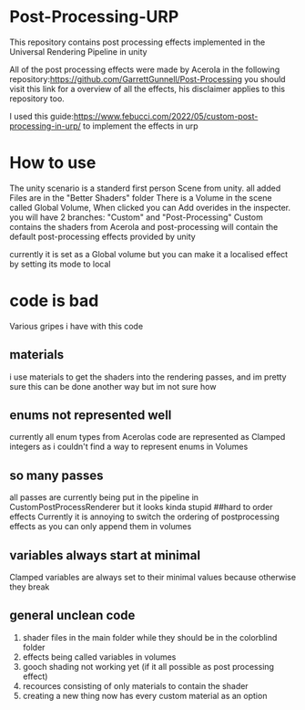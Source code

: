 # Post-Processing-URP

This repository contains post processing effects implemented in the Universal Rendering Pipeline in unity

All of the post processing effects were made by Acerola in the following repository:https://github.com/GarrettGunnell/Post-Processing
you should visit this link for a overview of all the effects, his disclaimer applies to this repository too.

I used this guide:https://www.febucci.com/2022/05/custom-post-processing-in-urp/ to implement the effects in urp

# How to use

The unity scenario is a standerd first person Scene from unity. all added Files are in the "Better Shaders" folder
There is a Volume in the scene called Global Volume, When clicked you can Add overides in the inspecter. you will have 2 branches: "Custom" and "Post-Processing" Custom contains the shaders from Acerola and post-processing will contain the default post-processing effects provided by unity

currently it is set as a Global volume but you can make it a localised effect by setting its mode to local
# code is bad
Various gripes i have with this code
## materials
i use materials to get the shaders into the rendering passes, and im pretty sure this can be done another way but im not sure how
## enums not represented well
currently all enum types from Acerolas code are represented as Clamped integers as i couldn't find a way to represent enums in Volumes
## so many passes
all passes are currently being put in the pipeline in CustomPostProcessRenderer but it looks kinda stupid
##hard to order effects
Currently it is annoying to switch the ordering of postprocessing effects as you can only append them in volumes
## variables always start at minimal
Clamped variables are always set to their minimal values because otherwise they break
## general unclean code
1. shader files in the main folder while they should be in the colorblind folder
2. effects being called variables in volumes
3. gooch shading not working yet (if it all possible as post processing effect)
4. recources consisting of only materials to contain the shader
5. creating a new thing now has every custom material as an option


